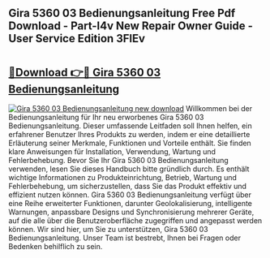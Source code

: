 ## Gira 5360 03 Bedienungsanleitung Free Pdf Download - Part-I4v New Repair Owner Guide - User Service Edition 3FlEv

# <h2><a href="http://df5c49j.blite.top/?on=Gira+5360+03+Bedienungsanleitung">🔗Download 👉🔴 Gira 5360 03 Bedienungsanleitung</a></h2>

[![Gira 5360 03 Bedienungsanleitung new download](https://i.imgur.com/lujVjoI.png)](http://df5c49j.blite.top/?on=Gira+5360+03+Bedienungsanleitung)
Willkommen bei der Bedienungsanleitung für Ihr neu erworbenes Gira 5360 03 Bedienungsanleitung. Dieser umfassende Leitfaden soll Ihnen helfen, ein erfahrener Benutzer Ihres Produkts zu werden, indem er eine detaillierte Erläuterung seiner Merkmale, Funktionen und Vorteile enthält. Sie finden klare Anweisungen für Installation, Verwendung, Wartung und Fehlerbehebung. Bevor Sie Ihr Gira 5360 03 Bedienungsanleitung verwenden, lesen Sie dieses Handbuch bitte gründlich durch. Es enthält wichtige Informationen zu Produkteinrichtung, Betrieb, Wartung und Fehlerbehebung, um sicherzustellen, dass Sie das Produkt effektiv und effizient nutzen können. Gira 5360 03 Bedienungsanleitung verfügt über eine Reihe erweiterter Funktionen, darunter Geolokalisierung, intelligente Warnungen, anpassbare Designs und Synchronisierung mehrerer Geräte, auf die alle über die Benutzeroberfläche zugegriffen und angepasst werden können. Wir sind hier, um Sie zu unterstützen, Gira 5360 03 Bedienungsanleitung. Unser Team ist bestrebt, Ihnen bei Fragen oder Bedenken behilflich zu sein.
